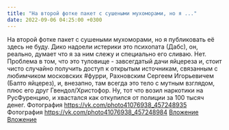 ```yaml
---
title: "На второй фотке пакет с сушеными мухоморами, но я ..."
date: 2022-09-06 04:25:00 +0300
---
```


На второй фотке пакет с сушеными мухоморами, но я публиковать её здесь не буду.
Дико надоели истерики это психопата (Дабс), он, реально, думает что я за ним слежу и специально его сливаю.
Нет.
Проблема в том, что это туловище - завсегдатый дачи яйцереза и, стоит чисто случайно получить доступ к открытым источникам, связанным с любимчиком московских #фурри, Рахновским Сергеем Игорьевичем (Балто яйцерез), и, внезапно, там всегда это тело с мутным взглядом, плюс его друг Гвендол/Христофор. Ну, тот что возил наркотики на РусФуренцию, и хвастался как откупился от полиции за 100 тысяч денег.
Фотография
<a class="vk-attach" href="https://vk.com/photo41076938_457248935">https://vk.com/photo41076938_457248935</a>
Фотография
<a class="vk-attach" href="https://vk.com/photo41076938_457248984">https://vk.com/photo41076938_457248984</a>
<a class="vk-attach" href="https://vk.com/photo41076938_457248935">Вложение</a>
<a class="vk-attach" href="https://vk.com/photo41076938_457248984">Вложение</a>
